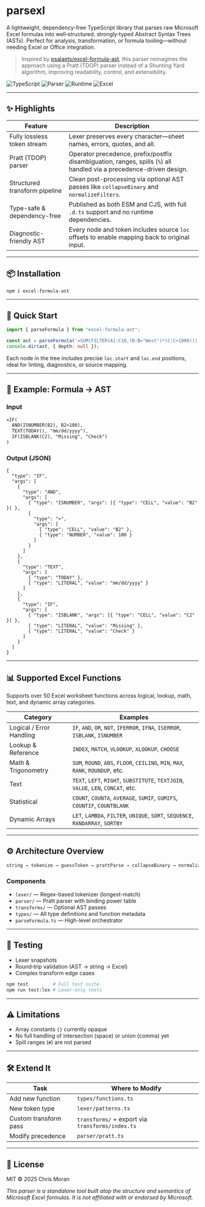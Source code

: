 # parsexl

A lightweight, dependency-free TypeScript library that parses raw Microsoft Excel formulas into well‑structured, strongly‑typed Abstract Syntax Trees (ASTs). Perfect for analysis, transformation, or formula tooling—without needing Excel or Office integration.

> Inspired by [psalaets/excel-formula-ast](https://github.com/psalaets/excel-formula-ast), this parser reimagines the approach using a Pratt (TDOP) parser instead of a Shunting Yard algorithm, improving readability, control, and extensibility.

![TypeScript](https://img.shields.io/badge/Language-TypeScript-3178C6?style=flat&logo=typescript&logoColor=white)
![Parser](<https://img.shields.io/badge/Parser-Pratt%20(TDOP)-blueviolet>)
![Runtime](https://img.shields.io/badge/Runtime-0%20Dependencies-lightgrey)
![Excel](https://img.shields.io/badge/Excel-Compatible-yellowgreen)

---

## ✨ Highlights

| Feature                       | Description                                                                                                          |
| ----------------------------- | -------------------------------------------------------------------------------------------------------------------- |
| Fully lossless token stream   | Lexer preserves every character—sheet names, errors, quotes, and all.                                                |
| Pratt (TDOP) parser           | Operator precedence, prefix/postfix disambiguation, ranges, spills (`%`) all handled via a precedence-driven design. |
| Structured transform pipeline | Clean post-processing via optional AST passes like `collapseBinary` and `normalizeFilters`.                          |
| Type-safe & dependency-free   | Published as both ESM and CJS, with full `.d.ts` support and no runtime dependencies.                                |
| Diagnostic-friendly AST       | Every node and token includes source `loc` offsets to enable mapping back to original input.                         |

---

## 📦 Installation

```bash
npm i excel-formula-ast
```

---

## 🚀 Quick Start

```ts
import { parseFormula } from "excel-formula-ast";

const ast = parseFormula('=SUM(FILTER(A1:C10,(B:B="West")*(C:C>1000)))');
console.dir(ast, { depth: null });
```

Each node in the tree includes precise `loc.start` and `loc.end` positions, ideal for linting, diagnostics, or source mapping.

---

## 🧐 Example: Formula → AST

### Input

```txt
=IF(
  AND(ISNUMBER(B2), B2>100),
  TEXT(TODAY(), "mm/dd/yyyy"),
  IF(ISBLANK(C2), "Missing", "Check")
)
```

### Output (JSON)

```jsonc
{
  "type": "IF",
  "args": [
    {
      "type": "AND",
      "args": [
        { "type": "ISNUMBER", "args": [{ "type": "CELL", "value": "B2" }] },
        {
          "type": ">",
          "args": [
            { "type": "CELL", "value": "B2" },
            { "type": "NUMBER", "value": 100 }
          ]
        }
      ]
    },
    {
      "type": "TEXT",
      "args": [
        { "type": "TODAY" },
        { "type": "LITERAL", "value": "mm/dd/yyyy" }
      ]
    },
    {
      "type": "IF",
      "args": [
        { "type": "ISBLANK", "args": [{ "type": "CELL", "value": "C2" }] },
        { "type": "LITERAL", "value": "Missing" },
        { "type": "LITERAL", "value": "Check" }
      ]
    }
  ]
}
```

---

## 📊 Supported Excel Functions

Supports over 50 Excel worksheet functions across logical, lookup, math, text, and dynamic array categories.

| Category                 | Examples                                                                          |
| ------------------------ | --------------------------------------------------------------------------------- |
| Logical / Error Handling | `IF`, `AND`, `OR`, `NOT`, `IFERROR`, `IFNA`, `ISERROR`, `ISBLANK`, `ISNUMBER`     |
| Lookup & Reference       | `INDEX`, `MATCH`, `VLOOKUP`, `XLOOKUP`, `CHOOSE`                                  |
| Math & Trigonometry      | `SUM`, `ROUND`, `ABS`, `FLOOR`, `CEILING`, `MIN`, `MAX`, `RANK`, `ROUNDUP`, etc.  |
| Text                     | `TEXT`, `LEFT`, `RIGHT`, `SUBSTITUTE`, `TEXTJOIN`, `VALUE`, `LEN`, `CONCAT`, etc. |
| Statistical              | `COUNT`, `COUNTA`, `AVERAGE`, `SUMIF`, `SUMIFS`, `COUNTIF`, `COUNTBLANK`          |
| Dynamic Arrays           | `LET`, `LAMBDA`, `FILTER`, `UNIQUE`, `SORT`, `SEQUENCE`, `RANDARRAY`, `SORTBY`    |

---

## ⚙️ Architecture Overview

```bash
string → tokenize → guessToken → prattParse → collapseBinary → normalizeFilters → AST
```

### Components

- `lexer/` — Regex-based tokenizer (longest-match)
- `parser/` — Pratt parser with binding power table
- `transforms/` — Optional AST passes
- `types/` — All type definitions and function metadata
- `parseFormula.ts` — High-level orchestrator

---

## 📅 Testing

- Lexer snapshots
- Round‑trip validation (AST → string → Excel)
- Complex transform edge cases

```bash
npm test         # Full test suite
npm run test:lex # Lexer-only tests
```

---

## ⚠️ Limitations

- Array constants `{}` currently opaque
- No full handling of intersection (space) or union (comma) yet
- Spill ranges (`#`) are not parsed

---

## 🛠️ Extend It

| Task                  | Where to Modify                                  |
| --------------------- | ------------------------------------------------ |
| Add new function      | `types/functions.ts`                             |
| New token type        | `lexer/patterns.ts`                              |
| Custom transform pass | `transforms/` + export via `transforms/index.ts` |
| Modify precedence     | `parser/pratt.ts`                                |

---

## 📄 License

MIT © 2025 Chris Moran

_This parser is a standalone tool built atop the structure and semantics of Microsoft Excel formulas. It is not affiliated with or endorsed by Microsoft._
